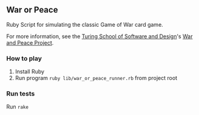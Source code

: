 ## War or Peace

Ruby Script for simulating the classic Game of War card game.

For more information, see the [Turing School of Software and Design](https://turing.io/)'s [War and Peace Project](https://backend.turing.io/module1/projects/war_or_peace/index).

### How to play
1. Install Ruby
2. Run program `ruby lib/war_or_peace_runner.rb` from project root

### Run tests
Run `rake`
